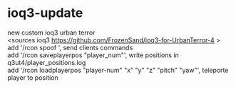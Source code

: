 # ioq3-update  
new custom ioq3 urban terror   
<sources ioq3 https://github.com/FrozenSand/ioq3-for-UrbanTerror-4 >  
add '/rcon spoof <player-name> <command>', send clients commands  
add '/rcon saveplayerpos "player_num"', write  positions in q3ut4/player_positions.log  
add '/rcon loadplayerpos "player-num" "x" "y" "z" "pitch" "yaw"', teleporte player to position  

